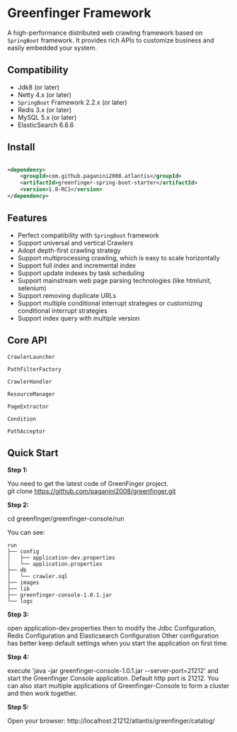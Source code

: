 # Greenfinger Framework
A high-performance distributed web crawling framework based on <code>SpringBoot</code> framework. It provides rich APIs to customize business and easily embedded your system. 

## Compatibility

* Jdk8 (or later)
* Netty 4.x (or later)
* <code>SpringBoot</code> Framework 2.2.x (or later)
* Redis 3.x (or later)
* MySQL 5.x (or later)
* ElasticSearch 6.8.6 

## Install

``` xml

<dependency>
    <groupId>com.github.paganini2008.atlantis</groupId>
    <artifactId>greenfinger-spring-boot-starter</artifactId>
    <version>1.0-RC1</version>
</dependency>

```

## Features

* Perfect compatibility with <code>SpringBoot</code> framework
* Support universal and vertical Crawlers
* Adopt depth-first crawling strategy
* Support multiprocessing crawling, which is easy to scale horizontally
* Support full index and incremental index
* Support update indexes by task scheduling
* Support mainstream web page parsing technologies (like htmlunit, selenium)
* Support removing duplicate URLs
* Support multiple conditional interrupt strategies or customizing conditional interrupt strategies
* Support index query with multiple version 



## Core API

<code>CrawlerLauncher</code>

<code>PathFilterFactory</code>

<code>CrawlerHandler</code>

<code>ResourceManager</code>

<code>PageExtractor</code>

<code>Condition</code>

<code>PathAcceptor</code>




## Quick Start

**Step 1:**

You need to get the latest code of GreenFinger project.  
git clone https://github.com/paganini2008/greenfinger.git

**Step 2:**

cd greenfinger/greenfinger-console/run

You can see:

```
run
├── config
│   ├── application-dev.properties
│   └── application.properties
├── db
│   └── crawler.sql
├── images
├── lib
├── greenfinger-console-1.0.1.jar
└── logs

```

**Step 3:**

open application-dev.properties then to modify the Jdbc Configuration, Redis Configuration and Elasticsearch Configuration
Other configuration has better keep default settings when you start the application on first time.

**Step 4:**

execute 'java -jar greenfinger-console-1.0.1.jar --server-port=21212' and start the Greenfinger Console application.
Default http port is 21212. You can also  start multiple applications of Greenfinger-Console to form a cluster and then work together.

**Step 5:**

Open your browser:
http://localhost:21212/atlantis/greenfinger/catalog/



